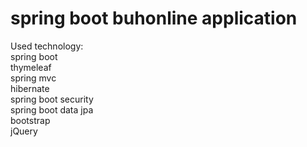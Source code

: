 # spring boot buhonline application
Used technology:
<br/>spring boot
<br/>thymeleaf
<br/>spring mvc
<br/>hibernate
<br/>spring boot security
<br/>spring boot data jpa
<br/>bootstrap
<br/>jQuery
